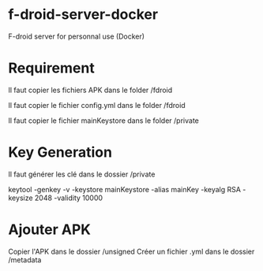 # f-droid-server-docker
F-droid server for personnal use (Docker)

# Requirement
Il faut copier les fichiers APK dans le folder /fdroid

Il faut copier le fichier config.yml dans le folder /fdroid

Il faut copier le fichier mainKeystore dans le folder /private

# Key Generation
Il faut générer les clé dans le dossier /private

keytool -genkey -v -keystore mainKeystore -alias mainKey -keyalg RSA -keysize 2048 -validity 10000

# Ajouter APK
Copier l'APK dans le dossier /unsigned
Créer un fichier <nomAPK>.yml dans le dossier /metadata